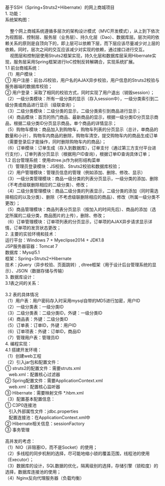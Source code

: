 <div><div>基于SSH（Spring+Struts2+Hibernate）的网上商城项目</div><div>1. 功能：</div><div>系统架构图：</div><div>&nbsp;</div><div>&nbsp; &nbsp; 整个网上商城系统遵循多层次的架构设计模式（MVC开发模式），从上到下依次为视图层、控制层、服务层（业务层）、持久化层（Dao）、数据库层。层次间的依赖关系的原则是自顶向下的，即上层可以依赖下层，而下层应该尽量减少对上层的依赖。同时，层次之间的交互应该减少对实现的依赖，通过接口进行交互。</div><div>&nbsp; &nbsp; 视图层和控制层使用Struts2框架实现，持久化层和数据库层采用Hibernate实现，服务层采用Spring框架进行IoC控制反转解耦合，实现系统扩展。</div><div>1.1 前台商城系统：</div><div>（1）用户模块：</div><div>① 用户注册：前台JS校验，用户名的AJAX异步校验，用户信息的Struts2校验与服务器端的数据库校验；</div><div>② 用户登录：采取了相同的校验方式，同时实现了用户退出（销毁session）；</div><div>（2）一级分类模块：所有一级分类的显示（存入session中），一级分类索引到二级分类或商品进行显示（级联查询）；</div><div>（3）二级分类模块：二级分类的显示，二级分类索引到商品进行显示；</div><div>（4）商品模块：首页的热门商品、最新商品的显示，根据一级分类ID分页显示商品，根据二级分类ID分页显示商品，单个商品的详情显示；</div><div>（5）购物车模块：商品加入到购物车，购物车列表的分页显示（总计，单商品的数量和小计），购物车内商品的删除，购物车清空，提交购物车内的商品生成订单（需要登录后才能操作，同时删除购物车内的商品）；</div><div>（6）订单模块：订单生成（存入到数据库），订单支付（通过第三方支付平台进行支付），订单列表分页显示（根据用户ID查询），根据订单ID查询具体订单；</div><div>1.2 后台管理系统：使用dtree.js作为树形结构菜单</div><div>（1）管理员登录模块：JS校验、Struts2校验和数据库校验；</div><div>（2）用户管理模块：管理员信息的管理（例如添加、删除、修改、显示）</div><div>（3）一级分类管理模块：商品一级分类的列表分页显示，一级分类的添加、删除（不考虑级联删除相应的二级分类）、修改；</div><div>（4）二级分类管理模块：商品二级分类的列表显示，二级分类的添加（同时需选择相应的以及分类）、删除（不考虑级联删除相应的商品）、修改（所属一级分类不更改）；</div><div>（5）商品管理模块：商品列表分页显示（按加入的时间先后）、商品的添加（选定所属的二级分类，商品图片的上传），删除、修改；</div><div>（6）订单管理模块：订单项列表的分页显示，订单项的AJAX异步请求显示详情，订单项的发货状态更改；</div><div>2. 主要的实验环境和技术：</div><div>运行平台：Windows 7 + Myeclipse2014 + JDK1.8</div><div>JSP服务器容器：Tomcat 7</div><div>数据库：Mysql5.1</div><div>框架：Spring+Struts2+Hibernate</div><div>技术：jQuery（异步校验、页面跳转）, dtree框架（用于设计后台管理系统的显示）、JSON（数据存储与传输）</div><div>3. 数据库设计：</div><div>3.1表之间的关系：</div><div>&nbsp;</div><div>3.2 表的具体情况</div><div>（1）用户表：用户密码存入时采用mysql自带的MD5进行加密，用户ID</div><div>（2）一级分类表：一级分类ID</div><div>（3）二级分类表：二级分类ID，外键：一级分类ID</div><div>（4）商品表：外键：二级分类ID</div><div>（5）订单表：订单ID，外键：用户ID</div><div>（6）订单项表：外键：订单ID，商品ID</div><div>（7）管理用户表：管理员ID</div><div>4. 编程实现：</div><div>4.1 搭建开发环境：</div><div>（1）创建web工程</div><div>（2）引入jar包和配置文件：</div><div>① struts2的配置文件：需要struts.xml</div><div>&nbsp; &nbsp;web.xml：配置核心过滤器</div><div>② Spring配置文件：需要ApplicationContext.xml</div><div>&nbsp; &nbsp;web.xml：配置核心监听器</div><div>③ Hibernate：需要映射文件 *.hbm.xml</div><div>（3）配置基本配置信息：</div><div>① C3P0连接池</div><div>&nbsp; &nbsp;引入外部属性文件：jdbc.properties</div><div>&nbsp; &nbsp;配置连接池：在ApplicationContext.xml中</div><div>② Hibernate相关信息：sessionFactory</div><div>③ 事务管理</div><div><br></div><div>高并发的考虑：</div><div>（1）NIO（非阻塞IO，而不是Socket）的使用；</div><div>（2）多线程的同步机制的选择，尽可能地缩小锁的覆盖范围，线程池的使用（Executor）；</div><div>（3）数据库的设计，SQL数据的优化，隔离级别的选择，存储引擎（锁粒度）的选择，数据库连接池的使用；</div><div>（4）Nginx反向代理服务器（负载均衡）</div></div><div><br></div>
